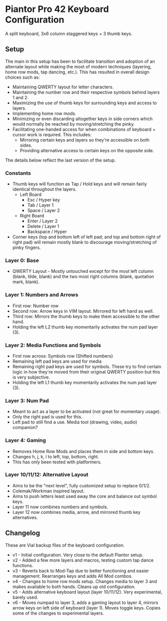 # Piantor Pro 42 Keyboard Configuration

A split keyboard, 3x6 column staggered keys + 3 thumb keys.

## Setup

The main in this setup has been to facilitate transition and adoption of an alternate layout while making the most of modern techniques (layering, home row mods, tap dancing, etc.). This has resulted in overall design choices such as:

- Maintaining QWERTY layout for letter characters.
- Maintaining the number row and their respective symbols behind layers 1 and 2.
- Maximizing the use of thumb keys for surrounding keys and access to layers.
- Implementing home row mods.
- Minimizing or even discarding altogether keys in side corners which would normally be reached by moving/stretching the pinky.
- Facilitating one-handed access for when combinations of keyboard + cursor work is required. This includes:
  - Mirroring certain keys and layers so they're accessible on both sides.
  - Providing alternative access to certain keys on the opposite side.

The details below reflect the last version of the setup.

### Constants

- Thumb keys will function as Tap / Hold keys and will remain fairly identical throughout the layers.
  - Left Board
    - Esc / Hyper key
    - Tab / Layer 1
    - Space / Layer 2
  - Right Board
    - Enter / Layer 2
    - Delete / Layer 1
    - Backspace / Hyper
- Corner keys (top and bottom left of left pad; and top and bottom right of right pad) will remain mostly blank to discourage moving/stretching of pinky fingers.

### Layer 0: Base

- QWERTY Layout - Mostly untouched except for the most left column (blank, tilde, blank) and the two most right columns (blank, quotation mark, blank).

### Layer 1: Numbers and Arrows

- First row: Number row
- Second row: Arrow keys in VIM layout. Mirrored for left hand as well.
- Third row: Mirrors the thumb keys to make them accessible to the other hand.
- Holding the left L2 thumb key momentarily activates the num pad layer (3).

### Layer 2: Media Functions and Symbols

- First row across: Symbols row (Shifted numbers)
- Remaining left pad keys are used for media
- Remaining right pad keys are used for symbols. These try to find certain logic in how they're moved from their original QWERTY position but this is very subjective.
- Holding the left L1 thumb key momentarily activates the num pad layer (3).

### Layer 3: Num Pad

- Meant to act as a layer to be activated (not great for momentary usage).
- Only the right pad is used for this.
- Left pad to still find a use. Media tool (drawing, video, audio) companion?

### Layer 4: Gaming

- Removes Home Row Mods and places them in side and bottom keys.
- Changes h, j, k, l to left, top, bottom, right.
- This has only been tested with platformers.

### Layer 10/11/12: Alternative Layout

- Aims to be the "next level", fully customized setup to replace 0/1/2.
- Colemak/Workman inspired layout.
- Aims to push letters least used away the core and balance out symbol keys.
- Layer 11 now combines numbers and symbols.
- Layer 12 now combines media, arrow, and mirrored thumb key alternatives.

## Changelog

These are Vial backup files of the keyboard configuration.

- v1 - Initial configuration. Very close to the default Piantor setup.
- v2 - Added a few more layers and macros, testing custom tap dance functions.
- v3 - Reverts back to Mod-Tap due to better functioning and easier management. Rearranges keys and adds All Mod combos.
- v4 - Changes to home row mods setup. Changes media to layer 3 and makes available to both hands. Cleans up old configuration.
- v5 - Adds alternative keyboard layout (layer 10/11/12). Very experimental, barely used.
- v6 - Moves numpad to layer 3, adds a gaming layout to layer 4, mirrors arrow keys on left side of keyboard (layer 1). Moves toggle keys. Copies some of the changes to experimental layers.
